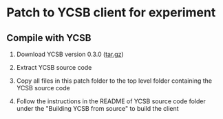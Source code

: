 # Patch to YCSB client for experiment
## Compile with YCSB
1. Download YCSB version 0.3.0 ([tar.gz](https://github.com/brianfrankcooper/YCSB/releases/download/0.3.0/ycsb-0.3.0.tar.gz))

2. Extract YCSB source code

3. Copy all files in this patch folder to the top level folder containing the YCSB source code 

4. Follow the instructions in the README of YCSB source code folder under the "Building YCSB from source" to build the client
